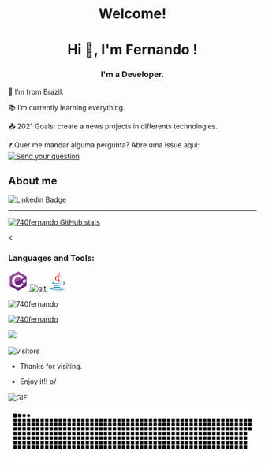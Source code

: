 
 <h1 align="center"><strong>Welcome!</strong></h1>

<h1 align="center">Hi 👋, I'm Fernando !</h1>
<h3 align="center">I'm a Developer.</h3> 


:house_with_garden: I’m from Brazil.

:books: I’m currently learning everything.

:outbox_tray: 2021 Goals: create a news projects in differents technologies.

❓  Quer me mandar alguma pergunta? Abre uma issue aqui: [![Send your question](https://badgen.net/github/open-issues/740fernando/740fernando?color=1dd3d6)](https://github.com/740fernando/740fernando/issues)


## About me


[![Linkedin Badge](https://img.shields.io/badge/-LinkedIn-blue?style=flat-square&logo=Linkedin&logoColor=white&link=https://www.linkedin.com/in/fernando-luiz-de-souza-vieira-842890153/)](https://www.linkedin.com/in/fernando-luiz-de-souza-vieira-842890153/)


----------------------------------------------------------------------------------
[![740fernando GitHub stats](https://github-readme-stats.vercel.app/api?username=740fernando)](https://github.com/740fernando/github-readme-stats)


<<br>
<h3 align="left">Languages and Tools:</h3>
<p align="left"> <a href="https://www.w3schools.com/cs/" target="_blank"> <img src="https://raw.githubusercontent.com/devicons/devicon/master/icons/csharp/csharp-original.svg" alt="csharp" width="40" height="40"/> </a> <a href="https://git-scm.com/" target="_blank"> <img src="https://www.vectorlogo.zone/logos/git-scm/git-scm-icon.svg" alt="git" width="40" height="40"/> </a> <a href="https://www.java.com" target="_blank"> <img src="https://raw.githubusercontent.com/devicons/devicon/master/icons/java/java-original.svg" alt="java" width="40" height="40"/> </a> </p>



<p><img align="center" src="https://github-readme-stats.vercel.app/api/top-langs?username=740fernando&show_icons=true&locale=en&layout=compact" alt="740fernando" /></p>

<p align="left"> <a href="https://github.com/ryo-ma/github-profile-trophy"><img src="https://github-profile-trophy.vercel.app/?username=740fernando" alt="740fernando" /></a> </p>



<img src=https://github.com/TheDudeThatCode/TheDudeThatCode/blob/master/Assets/Earth.gif width="30">


![visitors](https://visitor-badge.laobi.icu/badge?page_id=740fernando.740fernando)


- Thanks for visiting.

- Enjoy it!! o/


<img align="center" alt="GIF" src="https://github.com/abhisheknaiidu/abhisheknaiidu/blob/master/code.gif?raw=true" width="900" height="900" />



![Snake animation](https://github.com/740fernando/740fernando/blob/output/github-contribution-grid-snake.svg)

